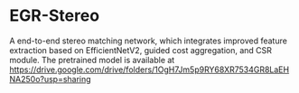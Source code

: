 # EGR-Stereo
A end-to-end stereo matching network, which integrates improved feature extraction based on EfficientNetV2, guided cost aggregation, and CSR module.
The pretrained model is available at https://drive.google.com/drive/folders/1OgH7Jm5p9RY68XR7534GR8LaEHNA250o?usp=sharing
